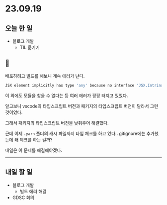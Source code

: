 # 23.09.19

## 오늘 한 일

- 블로그 개발
  - TIL 옮기기

## 🔧

배포하려고 빌드를 해보니 계속 에러가 난다.

```bash
JSX element implicitly has type 'any' because no interface 'JSX.IntrinsicElements' exists.
```

이 외에도 모듈을 찾을 수 없다는 등 여러 에러가 팡팡 터지고 있었다.

알고보니 vscode의 타입스크립트 버전과 패키지의 타입스크립트 버전이 달라서 그런 것이었다.

그래서 패키지의 타입스크립트 버전을 낮춰주어 해결했다.

근데 이제 `.yarn` 폴더의 캐시 파일까지 타입 체크를 하고 있다.. gitignore에는 추가했는데 왜 체크를 하는 걸까?

내일은 이 문제를 해결해야겠다.

---

## 내일 할 일

- 블로그 개발
  - 빌드 에러 해결
- GDSC 회의